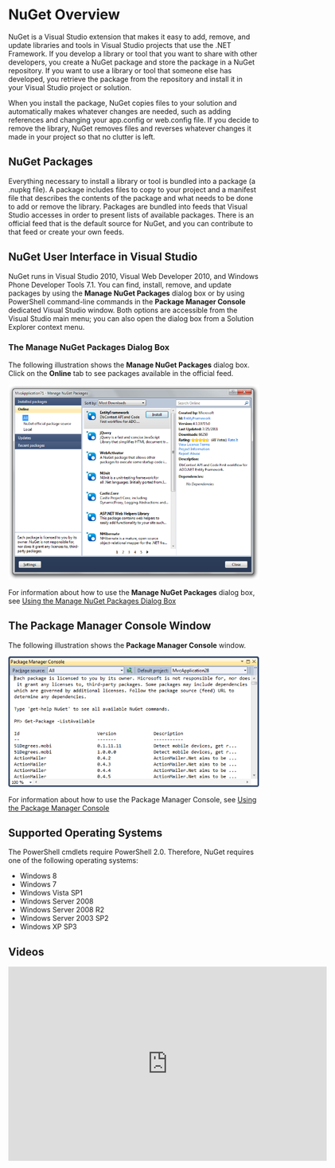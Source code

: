 ﻿# NuGet Overview

NuGet is a Visual Studio extension that makes it easy to add, remove, and update libraries and tools in 
Visual Studio projects that use the .NET Framework. If you develop a library or tool that you want to share
with other developers, you create a NuGet package and store the package in a NuGet repository. If you want to 
use a library or tool that someone else has developed, you retrieve the package from the repository and install
it in your Visual Studio project or solution.  

When you install the package, NuGet copies files 
to your solution and automatically makes whatever changes are needed, such as adding 
references and changing your app.config or web.config file. If you decide to remove the library, NuGet removes 
files and reverses whatever changes it made in your project so that no clutter is left.

## NuGet Packages

Everything necessary to install a library or tool is bundled into a package (a .nupkg file). A package 
includes files to copy to your project and a manifest file that describes the contents of the package 
and what needs to be done to add or remove the library. Packages are bundled into feeds that Visual 
Studio accesses in order to present lists of available packages. There is an official feed that is the 
default source for NuGet, and you can contribute to that feed or create your own feeds.

## NuGet User Interface in Visual Studio

NuGet runs in Visual Studio 2010, Visual Web Developer 2010, and Windows Phone Developer Tools 7.1. 
You can find, install, remove, and update packages by using the **Manage NuGet Packages** dialog box 
or by using PowerShell command-line commands in the **Package Manager Console** dedicated Visual Studio window. 
Both options are accessible from the Visual Studio main menu; you can 
also open the dialog box from a Solution Explorer context menu. 

### The Manage NuGet Packages Dialog Box

The following 
illustration shows the **Manage NuGet Packages** dialog box. Click on the **Online** tab to see 
packages available in the official feed.

![Manage NuGet Packages dialog](images/Manage-NuGet-Packages-Dialog.png)

For information about how to use the **Manage NuGet Packages** dialog box, see
[Using the Manage NuGet Packages Dialog Box](Managing-NuGet-Packages-Using-The-Dialog)

## The Package Manager Console Window

The following illustration shows the **Package Manager Console** window.

![Package Manager Console](images/package-console.png)

For information about how to use the Package Manager Console, see 
[Using the Package Manager Console](Using-the-Package-Manager-Console)

## Supported Operating Systems

The PowerShell cmdlets require PowerShell 
2.0. Therefore, NuGet requires one of the following operating systems:

* Windows 8
* Windows 7
* Windows Vista SP1
* Windows Server 2008
* Windows Server 2008 R2
* Windows Server 2003 SP2
* Windows XP SP3

## Videos

<iframe width="640" height="390" src="http://www.youtube.com/embed/PboPfoptU2c?hd=1" frameborder="0" allowfullscreen></iframe>
